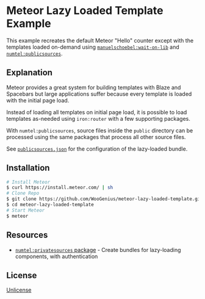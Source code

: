 # Meteor Lazy Loaded Template Example

This example recreates the default Meteor "Hello" counter except with the templates loaded on-demand using [`manuelschoebel:wait-on-lib`](https://github.com/DerMambo/wait-on-lib) and [`numtel:publicsources`](https://github.com/numtel/meteor-publicsources).

## Explanation

Meteor provides a great system for building templates with Blaze and Spacebars but large applications suffer because every template is loaded with the initial page load.

Instead of loading all templates on initial page load, it is possible to load templates as-needed using `iron:router` with a few supporting packages.

With `numtel:publicsources`, source files inside the `public` directory can be processed using the same packages that process all other source files.

See [`publicsources.json`](publicsources.json) for the configuration of the lazy-loaded bundle.

## Installation

```bash
# Install Meteor
$ curl https://install.meteor.com/ | sh
# Clone Repo
$ git clone https://github.com/WooGenius/meteor-lazy-loaded-template.git
$ cd meteor-lazy-loaded-template
# Start Meteor
$ meteor
```

## Resources

* [`numtel:privatesources` package](https://github.com/numtel/meteor-privatesources) - Create bundles for lazy-loading components, with authentication

## License

[Unlicense](http://unlicense.org/)
